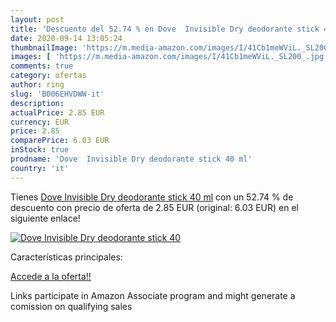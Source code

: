 ```yaml
---
layout: post
title: 'Descuento del 52.74 % en Dove  Invisible Dry deodorante stick 40 '
date: 2020-09-14 13:05:24
thumbnailImage: 'https://m.media-amazon.com/images/I/41Cb1meWViL._SL200_.jpg'
images: [ 'https://m.media-amazon.com/images/I/41Cb1meWViL._SL200_.jpg' ]
comments: true
category: ofertas
author: ring
slug: 'B006EHVDWW-it'
description:
actualPrice: 2.85 EUR
currency: EUR
price: 2.85
comparePrice: 6.03 EUR
inStock: true
prodname: 'Dove  Invisible Dry deodorante stick 40 ml'
country: 'it'
---
```


Tienes [Dove  Invisible Dry deodorante stick 40 ml](https://www.amazon.it/dp/B006EHVDWW/?tag=tolees00-21) con un 52.74 % de descuento con precio de oferta de 2.85 EUR (original: 6.03 EUR) en el siguiente enlace!

[![Dove  Invisible Dry deodorante stick 40 ](https://m.media-amazon.com/images/I/41Cb1meWViL._SL200_.jpg)](https://www.amazon.it/dp/B006EHVDWW/?tag=tolees00-21)

Características principales:


[Accede a la oferta!!](https://www.amazon.it/dp/B006EHVDWW/?tag=tolees00-21)

Links participate in Amazon Associate program and might generate a comission on qualifying sales



